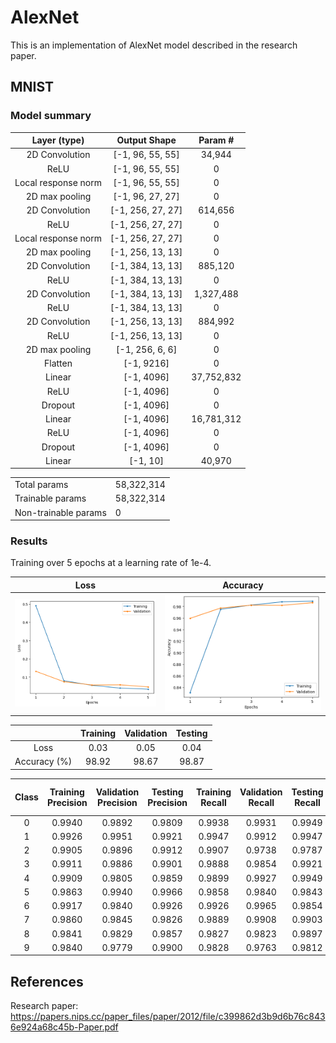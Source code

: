 # AlexNet

This is an implementation of AlexNet model described in the research paper.

## MNIST

### Model summary

|    Layer (type)     |   Output Shape    |  Param #   |
| :-----------------: | :---------------: | :--------: |
|   2D Convolution    | [-1, 96, 55, 55]  |   34,944   |
|        ReLU         | [-1, 96, 55, 55]  |     0      |
| Local response norm | [-1, 96, 55, 55]  |     0      |
|   2D max pooling    | [-1, 96, 27, 27]  |     0      |
|   2D Convolution    | [-1, 256, 27, 27] |  614,656   |
|        ReLU         | [-1, 256, 27, 27] |     0      |
| Local response norm | [-1, 256, 27, 27] |     0      |
|   2D max pooling    | [-1, 256, 13, 13] |     0      |
|   2D Convolution    | [-1, 384, 13, 13] |  885,120   |
|        ReLU         | [-1, 384, 13, 13] |     0      |
|   2D Convolution    | [-1, 384, 13, 13] | 1,327,488  |
|        ReLU         | [-1, 384, 13, 13] |     0      |
|   2D Convolution    | [-1, 256, 13, 13] |  884,992   |
|        ReLU         | [-1, 256, 13, 13] |     0      |
|   2D max pooling    |  [-1, 256, 6, 6]  |     0      |
|       Flatten       |    [-1, 9216]     |     0      |
|       Linear        |    [-1, 4096]     | 37,752,832 |
|        ReLU         |    [-1, 4096]     |     0      |
|       Dropout       |    [-1, 4096]     |     0      |
|       Linear        |    [-1, 4096]     | 16,781,312 |
|        ReLU         |    [-1, 4096]     |     0      |
|       Dropout       |    [-1, 4096]     |     0      |
|       Linear        |     [-1, 10]      |   40,970   |

|                      |            |
| -------------------- | ---------- |
| Total params         | 58,322,314 |
| Trainable params     | 58,322,314 |
| Non-trainable params | 0          |

### Results

Training over 5 epochs at a learning rate of 1e-4.

|                     Loss                      |                       Accuracy                        |
| :-------------------------------------------: | :---------------------------------------------------: |
| ![MNIST loss graph](Resources/mnist_loss.png) | ![MNIST accuracy graph](Resources/mnist_accuracy.png) |

|              | Training | Validation | Testing |
| :----------: | :------: | :--------: | :-----: |
|     Loss     |   0.03   |    0.05    |  0.04   |
| Accuracy (%) |  98.92   |   98.67    |  98.87  |

| Class | Training Precision | Validation Precision | Testing Precision | Training Recall | Validation Recall | Testing Recall | Training F1 Score | Validation F1 Score | Testing F1 Score |
| :---: | :----------------: | :------------------: | :---------------: | :-------------: | :---------------: | :------------: | :---------------: | :-----------------: | :--------------: |
|   0   |       0.9940       |        0.9892        |      0.9809       |     0.9938      |      0.9931       |     0.9949     |      0.9939       |       0.9912        |      0.9878      |
|   1   |       0.9926       |        0.9951        |      0.9921       |     0.9947      |      0.9912       |     0.9947     |      0.9936       |       0.9931        |      0.9934      |
|   2   |       0.9905       |        0.9896        |      0.9912       |     0.9907      |      0.9738       |     0.9787     |      0.9906       |       0.9817        |      0.9849      |
|   3   |       0.9911       |        0.9886        |      0.9901       |     0.9888      |      0.9854       |     0.9921     |      0.9899       |       0.9870        |      0.9911      |
|   4   |       0.9909       |        0.9805        |      0.9859       |     0.9899      |      0.9927       |     0.9949     |      0.9904       |       0.9866        |      0.9904      |
|   5   |       0.9863       |        0.9940        |      0.9966       |     0.9858      |      0.9840       |     0.9843     |      0.9861       |       0.9890        |      0.9904      |
|   6   |       0.9917       |        0.9840        |      0.9926       |     0.9926      |      0.9965       |     0.9854     |      0.9921       |       0.9902        |      0.9890      |
|   7   |       0.9860       |        0.9845        |      0.9826       |     0.9889      |      0.9908       |     0.9903     |      0.9874       |       0.9876        |      0.9864      |
|   8   |       0.9841       |        0.9829        |      0.9857       |     0.9827      |      0.9823       |     0.9897     |      0.9834       |       0.9826        |      0.9877      |
|   9   |       0.9840       |        0.9779        |      0.9900       |     0.9828      |      0.9763       |     0.9812     |      0.9834       |       0.9771        |      0.9856      |

## References

Research paper: https://papers.nips.cc/paper_files/paper/2012/file/c399862d3b9d6b76c8436e924a68c45b-Paper.pdf
